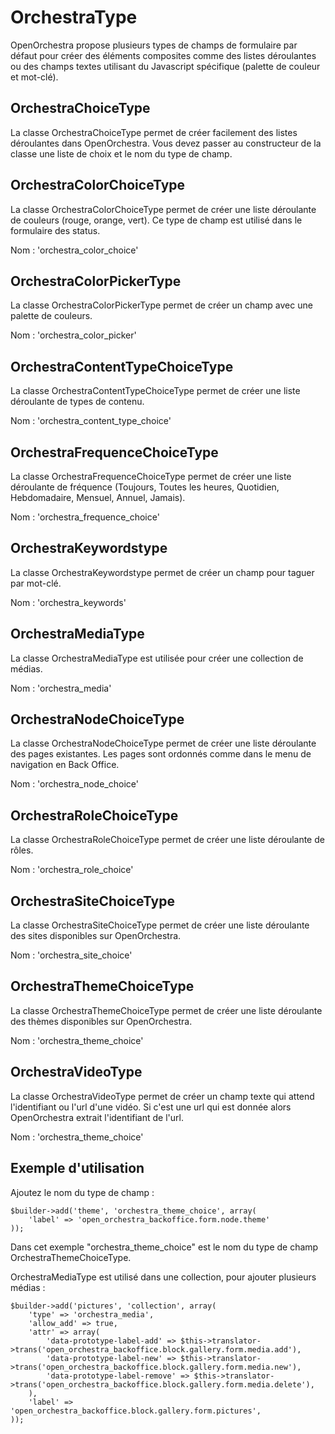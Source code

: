 # OrchestraType

OpenOrchestra propose plusieurs types de champs de formulaire par défaut pour créer des éléments composites comme des listes déroulantes ou des champs textes utilisant du Javascript spécifique (palette de couleur et mot-clé).

## OrchestraChoiceType

La classe OrchestraChoiceType permet de créer facilement des listes déroulantes dans OpenOrchestra.
Vous devez passer au constructeur de la classe une liste de choix et le nom du type de champ.

## OrchestraColorChoiceType

La classe OrchestraColorChoiceType permet de créer une liste déroulante de couleurs (rouge, orange, vert).
Ce type de champ est utilisé dans le formulaire des status.

Nom : 'orchestra_color_choice'

## OrchestraColorPickerType

La classe OrchestraColorPickerType permet de créer un champ avec une palette de couleurs.

Nom : 'orchestra_color_picker'

## OrchestraContentTypeChoiceType

La classe OrchestraContentTypeChoiceType permet de créer une liste déroulante de types de contenu.

Nom : 'orchestra_content_type_choice'

## OrchestraFrequenceChoiceType

La classe OrchestraFrequenceChoiceType permet de créer une liste déroulante de fréquence (Toujours, Toutes les heures, Quotidien, Hebdomadaire, Mensuel, Annuel, Jamais).

Nom : 'orchestra_frequence_choice'

## OrchestraKeywordstype

La classe OrchestraKeywordstype permet de créer un champ pour taguer par mot-clé.

Nom : 'orchestra_keywords'

## OrchestraMediaType

La classe OrchestraMediaType est utilisée pour créer une collection de médias.

Nom : 'orchestra_media'

## OrchestraNodeChoiceType

La classe OrchestraNodeChoiceType permet de créer une liste déroulante des pages existantes. Les pages sont ordonnés comme dans le menu de navigation en Back Office.

Nom : 'orchestra_node_choice'

## OrchestraRoleChoiceType

La classe OrchestraRoleChoiceType permet de créer une liste déroulante de rôles.

Nom : 'orchestra_role_choice'

## OrchestraSiteChoiceType

La classe OrchestraSiteChoiceType permet de créer une liste déroulante des sites disponibles sur OpenOrchestra.

Nom : 'orchestra_site_choice'

## OrchestraThemeChoiceType

La classe OrchestraThemeChoiceType permet de créer une liste déroulante des thèmes disponibles sur OpenOrchestra.

Nom : 'orchestra_theme_choice'

## OrchestraVideoType

La classe OrchestraVideoType permet de créer un champ texte qui attend l'identifiant ou l'url d'une vidéo.
Si c'est une url qui est donnée alors OpenOrchestra extrait l'identifiant de l'url.

Nom : 'orchestra_theme_choice'

## Exemple d'utilisation

Ajoutez le nom du type de champ :

    $builder->add('theme', 'orchestra_theme_choice', array(
        'label' => 'open_orchestra_backoffice.form.node.theme'
    ));

Dans cet exemple "orchestra_theme_choice" est le nom du type de champ OrchestraThemeChoiceType.

OrchestraMediaType est utilisé dans une collection, pour ajouter plusieurs médias : 

    $builder->add('pictures', 'collection', array(
        'type' => 'orchestra_media',
        'allow_add' => true,
        'attr' => array(
            'data-prototype-label-add' => $this->translator->trans('open_orchestra_backoffice.block.gallery.form.media.add'),
            'data-prototype-label-new' => $this->translator->trans('open_orchestra_backoffice.block.gallery.form.media.new'),
            'data-prototype-label-remove' => $this->translator->trans('open_orchestra_backoffice.block.gallery.form.media.delete'),
        ),
        'label' => 'open_orchestra_backoffice.block.gallery.form.pictures',
    ));
